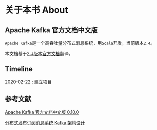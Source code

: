 # 关于本书 About

## Apache Kafka 官方文档中文版 <a id="apache-kafka-&#x5B98;&#x65B9;&#x6587;&#x6863;&#x4E2D;&#x6587;&#x7248;"></a>

`Apache Kafka`是一个高吞吐量分布式消息系统，用`Scala`开发，当前版本`2.4`。

本文档基于[`2.4`版本官方文档](http://kafka.apache.org/24/documentation)翻译。

## Timeline

2020-02-22 : 建立项目

## 参考文献

[Apache Kafka 官方文档中文版 0.10.0](http://kafkadoc.beanmr.com/)

[分布式发布订阅消息系统 Kafka 架构设计](https://www.oschina.net/translate/kafka-design)



